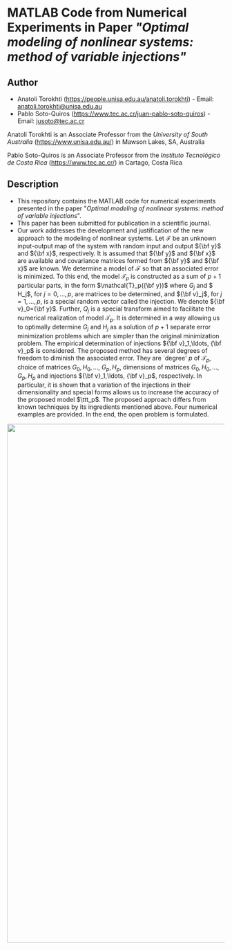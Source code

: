 # MATLAB Code from Numerical Experiments in Paper *"Optimal modeling of nonlinear systems: method of variable injections"*

## Author

* Anatoli Torokhti (https://people.unisa.edu.au/anatoli.torokhti) - Email: anatoli.torokhti@unisa.edu.au
* Pablo Soto-Quiros (https://www.tec.ac.cr/juan-pablo-soto-quiros) - Email: jusoto@tec.ac.cr

Anatoli Torokhti is an Associate Professor from the *University of South Australia* (https://www.unisa.edu.au/) in Mawson Lakes, SA, Australia

Pablo Soto-Quiros is an Associate Professor from the *Instituto Tecnológico de Costa Rica* (https://www.tec.ac.cr/) in Cartago, Costa Rica


## Description

* This repository contains the MATLAB code for numerical experiments presented in the paper "*Optimal modeling of nonlinear systems: method of variable injections*". 
* This paper has been submitted for publication in a scientific journal. 
* Our work addresses the development and justification of the new approach to the modeling of nonlinear systems. Let $\mathcal{F}$ be  an unknown  input-output map of the system with random input and output ${\bf y}$ and ${\bf x}$, respectively. It is assumed that  ${\bf y}$ and ${\bf x}$  are available and covariance matrices formed from ${\bf y}$ and ${\bf x}$ are known. We  determine a model of $\mathcal{F}$  so that an associated error is minimized. To this end,  the model $\mathcal{T}_p$ is constructed as a sum of $p+1$ particular parts, in the form $\mathcal{T}_p({\bf y})$  where $G_j$ and $ H_j$, for $j=0,\ldots, p$,  are matrices to be determined, and ${\bf v}_j$, for $j=1,\ldots,p$, is a special  random vector  called the injection. We denote ${\bf v}_0={\bf y}$. Further, $Q_j$ is a special transform aimed to facilitate the numerical realization of  model $\mathcal{T}_p$. It is determined in a way allowing us to optimally determine $G_j$ and $H_j$ as a solution of $p+1$ separate error minimization problems which are simpler than the original minimization problem. The empirical determination of injections ${\bf v}_1,\ldots, {\bf v}_p$ is considered. The proposed method has several degrees of freedom to diminish the associated error. They are `degree' $p$ of $\mathcal{T}_p$, choice of matrices $G_0, H_0, \ldots,$ $G_p, H_p$, dimensions of   matrices $G_0, H_0, \ldots,$ $G_p, H_p$ and injections ${\bf v}_1,\ldots, {\bf v}_p$, respectively.  In particular, it is shown that a variation of the injections in their dimensionality and special forms allows us to increase  the accuracy  of  the proposed model $\ttt_p$. The proposed approach differs from known techniques by its ingredients mentioned above. Four numerical examples are provided. In the end, the open problem is formulated.


<p align="center"><img width="1200" src="https://github.com/jusotoTEC/multifiltering_transform/blob/main/img/img1.png"></p>
